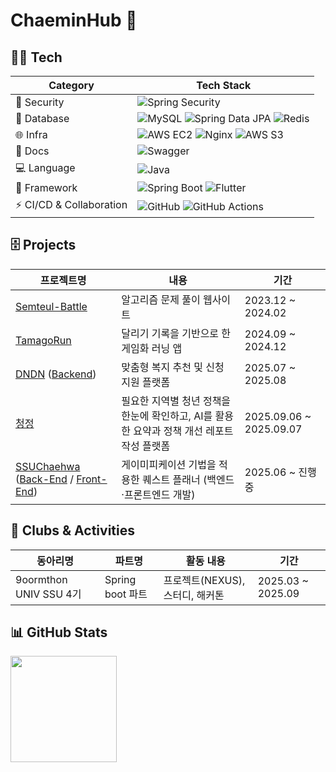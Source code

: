# ChaeminHub 👋
  
## 👨‍💼 Tech

| Category   | Tech Stack |
|------------|------------|
| 🔐 Security | ![Spring Security](https://img.shields.io/badge/Spring%20Security-6DB33F?logo=springsecurity&logoColor=white) |
| 💾 Database | ![MySQL](https://img.shields.io/badge/MySQL-4479A1?logo=mysql&logoColor=white) ![Spring Data JPA](https://img.shields.io/badge/Spring%20Data%20JPA-59666C?logo=spring&logoColor=white) ![Redis](https://img.shields.io/badge/Redis-DC382D?logo=redis&logoColor=white) |
| 🌐 Infra | ![AWS EC2](https://img.shields.io/badge/AWS%20EC2-FF9900?logo=amazonaws&logoColor=white) ![Nginx](https://img.shields.io/badge/Nginx-009639?logo=nginx&logoColor=white) ![AWS S3](https://img.shields.io/badge/AWS%20S3-569A31?logo=amazons3&logoColor=white) | ![Docker](https://img.shields.io/badge/Docker-2496ED?logo=docker&logoColor=white) |
| 📑 Docs | ![Swagger](https://img.shields.io/badge/Swagger-85EA2D?logo=swagger&logoColor=black) |
| 💻 Language | ![Java](https://img.shields.io/badge/Java-007396?logo=java&logoColor=white)  |
| 🔧 Framework | ![Spring Boot](https://img.shields.io/badge/Spring%20Boot-6DB33F?logo=springboot&logoColor=white) ![Flutter](https://img.shields.io/badge/Flutter-02569B?logo=flutter&logoColor=white) | 
| ⚡ CI/CD & Collaboration | ![GitHub](https://img.shields.io/badge/GitHub-181717?logo=github&logoColor=white) ![GitHub Actions](https://img.shields.io/badge/GitHub%20Actions-2088FF?logo=githubactions&logoColor=white) |

## 🗄️ Projects

| 프로젝트명 | 내용 | 기간 |
|------------|------|------|
| [Semteul-Battle](https://github.com/Semteul-Battle/Semteul-Battle-BE.git) | 알고리즘 문제 풀이 웹사이트 | 2023.12 ~ 2024.02 |
| [TamagoRun](https://github.com/kcm9561/TamagoRun-Back.git) | 달리기 기록을 기반으로 한 게임화 러닝 앱 | 2024.09 ~ 2024.12 |
| [DNDN](https://github.com/NEXUS-DNDN) ([Backend](https://github.com/NEXUS-DNDN/DNDN_Backend.git)) | 맞춤형 복지 추천 및 신청 지원 플랫폼 | 2025.07 ~ 2025.08 |
| [청정](https://github.com/9oormthon-univ/2025_SEASONTHON_TEAM_99_BE.git) | 필요한 지역별 청년 정책을 한눈에 확인하고, AI를 활용한 요약과 정책 개선 레포트 작성 플랫폼 | 2025.09.06 ~ 2025.09.07|
| [SSUChaehwa](https://github.com/IT-Contest) ([Back-End](https://github.com/IT-Contest/Back-End.git) / [Front-End](https://github.com/IT-Contest/it-contest-fe.git)) | 게이미피케이션 기법을 적용한 퀘스트 플래너 (백엔드·프론트엔드 개발) | 2025.06 ~ 진행중 |

## 👥 Clubs & Activities

| 동아리명 | 파트명 | 활동 내용 | 기간 |
|----------|--------|-----------|------|
| 9oormthon UNIV SSU 4기 | Spring boot 파트 | 프로젝트(NEXUS), 스터디, 해커톤 | 2025.03 ~ 2025.09 |  
  
  
  
## 📊 GitHub Stats

  <!-- 기본 Stats 카드 -->
  <img src="https://github-readme-stats.vercel.app/api?username=kcm9561&show_icons=true&theme=tokyonight&count_private=true&hide_border=true" height="170"/>
  
</div>

